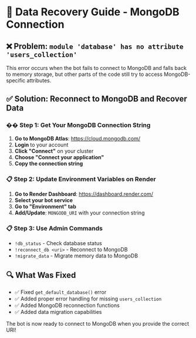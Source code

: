 # 🔧 Data Recovery Guide - MongoDB Connection

## ❌ **Problem**: `module 'database' has no attribute 'users_collection'`

This error occurs when the bot fails to connect to MongoDB and falls back to memory storage, but other parts of the code still try to access MongoDB-specific attributes.

## ✅ **Solution**: Reconnect to MongoDB and Recover Data

### �� **Step 1: Get Your MongoDB Connection String**
1. **Go to MongoDB Atlas**: https://cloud.mongodb.com/
2. **Login** to your account
3. **Click "Connect"** on your cluster
4. **Choose "Connect your application"**
5. **Copy the connection string**

### 📋 **Step 2: Update Environment Variables on Render**
1. **Go to Render Dashboard**: https://dashboard.render.com/
2. **Select your bot service**
3. **Go to "Environment" tab**
4. **Add/Update**: `MONGODB_URI` with your connection string

### 📋 **Step 3: Use Admin Commands**
- `!db_status` - Check database status
- `!reconnect_db <uri>` - Reconnect to MongoDB
- `!migrate_data` - Migrate memory data to MongoDB

## 🔍 **What Was Fixed**
- ✅ Fixed `get_default_database()` error
- ✅ Added proper error handling for missing `users_collection`
- ✅ Added MongoDB reconnection functions
- ✅ Added data migration capabilities

The bot is now ready to connect to MongoDB when you provide the correct URI!
